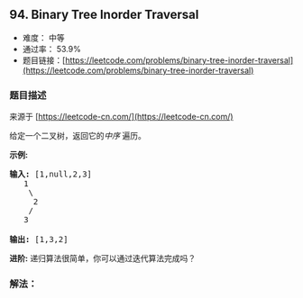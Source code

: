 ## 94. Binary Tree Inorder Traversal

- 难度： 中等
- 通过率： 53.9%
- 题目链接：[https://leetcode.com/problems/binary-tree-inorder-traversal](https://leetcode.com/problems/binary-tree-inorder-traversal)


### 题目描述

来源于 [https://leetcode-cn.com/](https://leetcode-cn.com/)

<p>给定一个二叉树，返回它的<em>中序&nbsp;</em>遍历。</p>

<p><strong>示例:</strong></p>

<pre><strong>输入:</strong> [1,null,2,3]
   1
    \
     2
    /
   3

<strong>输出:</strong> [1,3,2]</pre>

<p><strong>进阶:</strong>&nbsp;递归算法很简单，你可以通过迭代算法完成吗？</p>


### 解法：